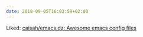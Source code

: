 ```yaml
---
date: 2018-09-05T16:03:59+02:00
---
```


Liked: [caisah/emacs.dz: Awesome emacs config files](https://github.com/caisah/emacs.dz)